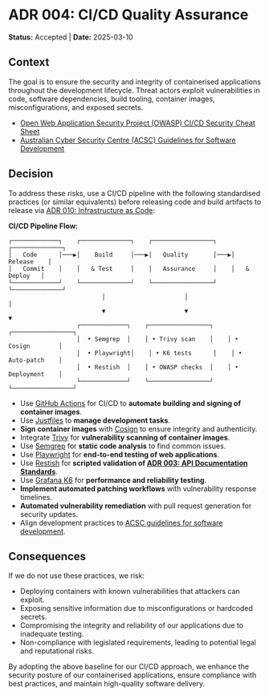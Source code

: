 # ADR 004: CI/CD Quality Assurance

**Status:** Accepted | **Date:** 2025-03-10

## Context

The goal is to ensure the security and integrity of containerised
applications throughout the development lifecycle. Threat actors exploit
vulnerabilities in code, software dependencies, build tooling, container
images, misconfigurations, and exposed secrets.

- [Open Web Application Security Project (OWASP) CI/CD Security Cheat
  Sheet](https://cheatsheetseries.owasp.org/cheatsheets/CI_CD_Security_Cheat_Sheet.html)
- [Australian Cyber Security Centre (ACSC) Guidelines for Software
  Development](https://www.cyber.gov.au/resources-business-and-government/essential-cyber-security/ism/cyber-security-guidelines/guidelines-software-development)

## Decision

To address these risks, use a CI/CD pipeline with the following
standardised practices (or similar equivalents) before releasing code
and build artifacts to release via [ADR 010: Infrastructure as
Code](../operations/010-configmgmt.md):

**CI/CD Pipeline Flow:**

```text
┌─────────────┐    ┌──────────────┐    ┌─────────────────┐    ┌──────────────┐
│   Code      │───▶│    Build     │───▶│   Quality       │───▶│   Release    │
│   Commit    │    │   & Test     │    │   Assurance     │    │   & Deploy   │
└─────────────┘    └──────────────┘    └─────────────────┘    └──────────────┘
                          │                      │                     │
                          ▼                      ▼                     ▼
                   ┌─────────────┐    ┌─────────────────┐    ┌─────────────────┐
                   │  • Semgrep  │    │ • Trivy scan    │    │ • Cosign        │
                   │  • Playwright│    │ • K6 tests      │    │ • Auto-patch    │
                   │  • Restish  │    │ • OWASP checks  │    │ • Deployment    │
                   └─────────────┘    └─────────────────┘    └─────────────────┘
```

- Use [GitHub
  Actions](https://docs.github.com/en/actions/about-github-actions/understanding-github-actions)
  for CI/CD to **automate building and signing of container images**.
- Use [Justfiles](https://just.systems/man/en/) to **manage development
  tasks**.
- **Sign container images** with
  [Cosign](https://github.com/sigstore/cosign) to ensure integrity and
  authenticity.
- Integrate
  [Trivy](https://trivy.dev/latest/docs/target/container_image/) for
  **vulnerability scanning of container images**.
- Use [Semgrep](https://semgrep.dev/docs/getting-started/quickstart) for
  **static code analysis** to find common issues.
- Use [Playwright](https://playwright.dev/docs/intro) for **end-to-end
  testing of web applications**.
- Use [Restish](https://rest.sh/#/guide) for **scripted validation of
  [ADR 003: API Documentation Standards](../development/003-apis.md)**.
- Use [Grafana
  K6](https://grafana.com/docs/k6/latest/get-started/write-your-first-test/)
  for **performance and reliability testing**.
- **Implement automated patching workflows** with vulnerability response
  timelines.
- **Automated vulnerability remediation** with pull request generation
  for security updates.
- Align development practices to [ACSC guidelines for software
  development](https://www.cyber.gov.au/resources-business-and-government/essential-cyber-security/ism/cyber-security-guidelines/guidelines-software-development).

## Consequences

If we do not use these practices, we risk:

- Deploying containers with known vulnerabilities that attackers can
  exploit.
- Exposing sensitive information due to misconfigurations or hardcoded
  secrets.
- Compromising the integrity and reliability of our applications due to
  inadequate testing.
- Non-compliance with legislated requirements, leading to potential
  legal and reputational risks.

By adopting the above baseline for our CI/CD approach, we enhance the
security posture of our containerised applications, ensure compliance
with best practices, and maintain high-quality software delivery.
